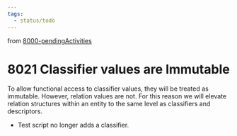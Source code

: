 ```yaml
---
tags:
  - status/todo
---
```

from [8000-pendingActivities](8000-pendingActivities.md)
# 8021 Classifier values are Immutable

To allow functional access to classifier values, they will be treated as immutable. However, relation values are not. For this reason we will elevate relation structures within an entity to the same level as classifiers and descriptors.
- Test script no longer adds a classifier.